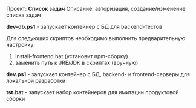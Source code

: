 Проект: **Список задач** 
Описание: авторизация, создание/изменение списка задач

**dev-db.ps1** - запускает контейнер с БД для backend-тестов

Для следующих скриптов необходимо выполнить предварительную настройку:
1. install-frontend.bat (установит npm-сборку)
2. заменить путь к JRE/JDK в скриптах (вручную)

**dev.ps1** - запускает контейнер с БД, backend- и frontend-серверы для локальной разработки

**tst.bat** - запускает набор контейнеров для имитации продуктовой сборки
